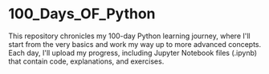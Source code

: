 # 100_Days_OF_Python
This repository chronicles my 100-day Python learning journey, where I'll start from the very basics and work my way up to more advanced concepts. Each day, I'll upload my progress, including Jupyter Notebook files (.ipynb) that contain code, explanations, and exercises.
